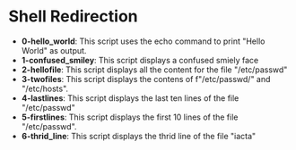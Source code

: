 <h1>Shell Redirection</h1>
<ul>
	<li><b>0-hello_world</b>: This script uses the echo command to print "Hello World" as output. </li>
	<li><b>1-confused_smiley</b>: This script displays a confused smiely face</li>
	<li><b>2-hellofile</b>: This script displays all the content for the file "/etc/passwd"</li>
	<li><b>3-twofiles</b>: This script displays the contens of f"/etc/passwd/" and "/etc/hosts".</li>
	<li><b>4-lastlines</b>: This script displays the last ten lines of the file "/etc/passwd"</li>
	<li><b>5-firstlines</b>: This script displays the first 10 lines of the file "/etc/passwd".</li>
	<li><b>6-thrid_line</b>: This script displays the thrid line of the file "iacta"</li>
</ul>
